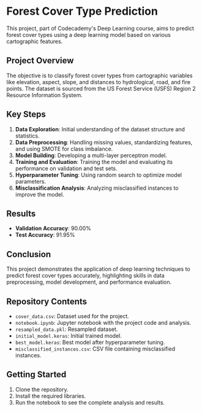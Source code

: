 # Forest Cover Type Prediction

This project, part of Codecademy's Deep Learning course, aims to predict forest cover types using a deep learning model based on various cartographic features.

## Project Overview

The objective is to classify forest cover types from cartographic variables like elevation, aspect, slope, and distances to hydrological, road, and fire points. The dataset is sourced from the US Forest Service (USFS) Region 2 Resource Information System.

## Key Steps

1. **Data Exploration**: Initial understanding of the dataset structure and statistics.
2. **Data Preprocessing**: Handling missing values, standardizing features, and using SMOTE for class imbalance.
3. **Model Building**: Developing a multi-layer perceptron model.
4. **Training and Evaluation**: Training the model and evaluating its performance on validation and test sets.
5. **Hyperparameter Tuning**: Using random search to optimize model parameters.
6. **Misclassification Analysis**: Analyzing misclassified instances to improve the model.

## Results

- **Validation Accuracy**: 90.00%
- **Test Accuracy**: 91.95%

## Conclusion

This project demonstrates the application of deep learning techniques to predict forest cover types accurately, highlighting skills in data preprocessing, model development, and performance evaluation.

## Repository Contents

- `cover_data.csv`: Dataset used for the project.
- `notebook.ipynb`: Jupyter notebook with the project code and analysis.
- `resampled_data.pkl`: Resampled dataset.
- `initial_model.keras`: Initial trained model.
- `best_model.keras`: Best model after hyperparameter tuning.
- `misclassified_instances.csv`: CSV file containing misclassified instances.

## Getting Started

1. Clone the repository.
2. Install the required libraries.
3. Run the notebook to see the complete analysis and results.
